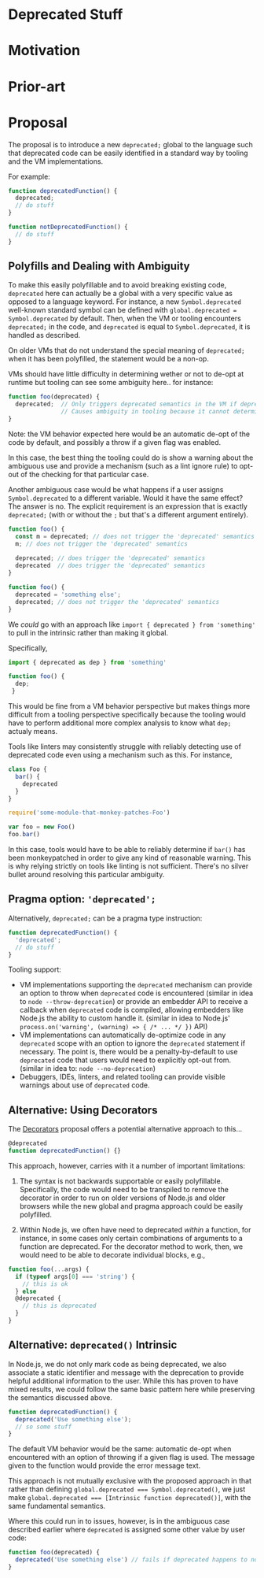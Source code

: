 # Deprecated Stuff

# Motivation

# Prior-art

# Proposal

The proposal is to introduce a new `deprecated;` global to the language such that
deprecated code can be easily identified in a standard way by tooling and the VM
implementations.

For example:

```js
function deprecatedFunction() {
  deprecated;
  // do stuff
}

function notDeprecatedFunction() {
  // do stuff
}
```

## Polyfills and Dealing with Ambiguity

To make this easily polyfillable and to avoid breaking existing code, `deprecated`
here can actually be a global with a very specific value as opposed to a language
keyword. For instance, a new `Symbol.deprecated` well-known standard symbol can
be defined with `global.deprecated = Symbol.deprecated` by default. Then, when
the VM or tooling encounters `deprecated;` in the code, and `deprecated` is equal
to `Symbol.deprecated`, it is handled as described.

On older VMs that do not understand the special meaning of `deprecated;` when it has
been polyfilled, the statement would be a non-op.

VMs should have little difficulty in determining wether or not to de-opt at runtime
but tooling can see some ambiguity here.. for instance:

```js
function foo(deprecated) {
  deprecated;  // Only triggers deprecated semantics in the VM if deprecated === Symbol.deprecated
               // Causes ambiguity in tooling because it cannot determine reliably if deprecated === Symbol.deprecated
}
```

Note: the VM behavior expected here would be an automatic de-opt of the code by default,
and possibly a throw if a given flag was enabled.

In this case, the best thing the tooling could do is show a warning about the
ambiguous use and provide a mechanism (such as a lint ignore rule) to opt-out
of the checking for that particular case.

Another ambiguous case would be what happens if a user assigns `Symbol.deprecated`
to a different variable. Would it have the same effect? The answer is no. The
explicit requirement is an expression that is exactly `deprecated;` (with or without
the `;` but that's a different argument entirely).

```js
function foo() {
  const m = deprecated; // does not trigger the 'deprecated' semantics
  m; // does not trigger the 'deprecated' semantics
  
  deprecated; // does trigger the 'deprecated' semantics
  deprecated  // does trigger the 'deprecated' semantics
}

function foo() {
  deprecated = 'something else';
  deprecated; // does not trigger the 'deprecated' semantics
}
```

We *could* go with an approach like `import { deprecated } from 'something'` to pull in the intrinsic rather
than making it global. 

Specifically,

```js
import { deprecated as dep } from 'something'

function foo() {
  dep;
 }
```

This would be fine from a VM behavior perspective but makes things more difficult
from a tooling perspective specifically because the tooling would have to perform
additional more complex analysis to know what `dep;` actualy means.

Tools like linters may consistently struggle with reliably detecting use of deprecated
code even using a mechanism such as this. For instance,

```js
class Foo {
  bar() {
    deprecated
  }
}

require('some-module-that-monkey-patches-Foo')

var foo = new Foo()
foo.bar()
```

In this case, tools would have to be able to reliably determine if `bar()` has
been monkeypatched in order to give any kind of reasonable warning. This is why
relying strictly on tools like linting is not sufficient. There's no silver bullet
around resolving this particular ambiguity.

## Pragma option: `'deprecated';`

Alternatively, `deprecated;` can be a pragma type instruction:

```js
function deprecatedFunction() {
  'deprecated';
  // do stuff
}
```

Tooling support:

* VM implementations supporting the `deprecated` mechanism can provide an option to
  throw when `deprecated` code is encountered (similar in idea to `node --throw-deprecation`)
  or provide an embedder API to receive a callback when `deprecated` code is compiled, allowing
  embedders like Node.js the ability to custom handle it. (similar in idea to
  Node.js' `process.on('warning', (warning) => { /* ... */ })` API)
* VM implementations can automatically de-optimize code in any `deprecated` scope with
  an option to ignore the `deprecated` statement if necessary. The point is, there would
  be a penalty-by-default to use `deprecated` code that users would need to explicitly
  opt-out from. (similar in idea to: `node --no-deprecation`)
* Debuggers, IDEs, linters, and related tooling can provide visible warnings about
  use of `deprecated` code.
  
## Alternative: Using Decorators

The [Decorators](https://github.com/tc39/proposal-decorators) proposal offers a potential
alternative approach to this...
  
```js
@deprecated
function deprecatedFunction() {}
```

This approach, however, carries with it a number of important limitations:

1. The syntax is not backwards supportable or easily polyfillable. Specifically, the code would
   need to be transpiled to remove the decorator in order to run on older versions of Node.js and
   older browsers while the new global and pragma approach could be easily polyfilled.

2. Within Node.js, we often have need to deprecated *within* a function, for instance, in some
   cases only certain combinations of arguments to a function are deprecated. For the decorator
   method to work, then, we would need to be able to decorate individual blocks, e.g.,
   
```js
function foo(...args) {
  if (typeof args[0] === 'string') {
    // this is ok
  } else
  @deprecated {
    // this is deprecated  
  }
}
```

## Alternative: `deprecated()` Intrinsic

In Node.js, we do not only mark code as being deprecated, we also associate a static identifier and message with the deprecation to provide helpful additional information to the user. While this has proven to have mixed results, we could follow the same basic pattern here while preserving the semantics discussed above.

```js
function deprecatedFunction() {
  deprecated('Use something else');
  // so some stuff
}
```

The default VM behavior would be the same: automatic de-opt when encountered with an option of throwing
if a given flag is used. The message given to the function would provide the error message text.

This approach is not mutually exclusive with the proposed approach in that rather than defining
`global.deprecated === Symbol.deprecated()`, we just make `global.deprecated === [Intrinsic function deprecated()]`,
with the same fundamental semantics.

Where this could run in to issues, however, is in the ambiguous case described earlier where `deprecated` is
assigned some other value by user code:

```js
function foo(deprecated) {
  deprecated('Use something else') // fails if deprecated happens to not be a function
}
```
